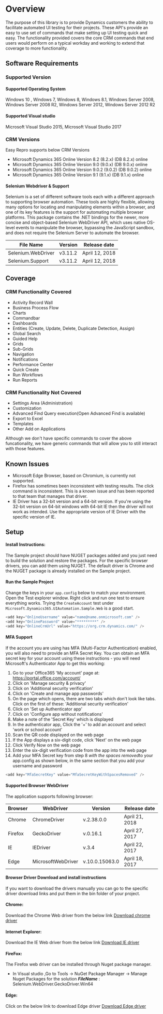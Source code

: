 # Overview #
The purpose of this library is to provide Dynamics customers the ability to facilitate automated UI testing for their projects. These API's provide an easy to use set of commands that make setting up UI testing quick and easy. The functionality provided covers the core CRM commands that end users would perform on a typical workday and working to extend that coverage to more functionality.

## Software Requirements
### Supported Version
#### Supported Operating System
Windows 10 , Windows 7, Windows 8, Windows 8.1, Windows Server 2008, Windows Server 2008 R2, Windows Server 2012, Windows Server 2012 R2  
#### Supported Visual studio 
Microsoft Visual Studio 2015, Microsoft Visual Studio 2017

### CRM Versions
Easy Repro supports below CRM Versions	
- Microsoft Dynamics 365 Online Version 8.2 (8.2.x) (DB 8.2.x) online
- Microsoft Dynamics 365 Online Version 9.0 (9.0.x) (DB 9.0.x) online
- Microsoft Dynamics 365 Online Version 9.0.2 (9.0.2) (DB 9.0.2) online
- Microsoft Dynamics 365 Online Version 9.1 (9.1.x) (DB 9.1.x) online

#### Selenium Webdriver & Support
Selenium is a set of different software tools each with a different approach to supporting browser automation. These tools are highly flexible, allowing many options for locating and manipulating elements within a browser, and one of its key features is the support for automating multiple browser platforms. This package contains the .NET bindings for the newer, more concise and object-based Selenium WebDriver API, which uses native OS-level events to manipulate the browser, bypassing the JavaScript sandbox, and does not require the Selenium Server to automate the browser.


| File Name         | Version | Release date   |
| ------------------|---------|----------------|
| Selenium.WebDriver| v3.11.2  | April 12, 2018 |
| Selenium.Support  | v3.11.2  | April 12, 2018 |

## Coverage #
### CRM Functionality Covered
- Activity Record Wall
- Business Process Flow
- Charts
- Commandbar
- Dashboards
- Entities (Create, Update, Delete, Duplicate Detection, Assign)
- Global Search
- Guided Help
- Grids
- Sub-Grids
- Navigation
- Notifications
- Performance Center
- Quick Create
- Run Workflows
- Run Reports

### CRM Functionality Not Covered
- Settings Area  (Administration)
- Customization 
- Advanced Find Query execution(Open Advanced Find is available)
- Export to Excel
- Templates
- Other Add on Applications

Although we don't have specific commands to cover the above funcationality, we have generic commands that will allow you to still interact with those features. 

## Known Issues #
- Microsoft Edge Browser, based on Chromium, is currently not supported.
- Firefox has sometimes been inconsistent with testing results.  The click command is inconsistent. This is a known issue and has been reported to that team that manages that driver. 
- IE Driver has a 32-bit version and a 64-bit version. If you're using the 32-bit version on 64-bit windows with 64-bit IE then the driver will not work as intended.  Use the appropriate version of IE Driver with the specific version of IE. 

## Setup #
#### Install Instructions:
The Sample project should have NUGET packages added and you just need to build the solution and restore the packages.  For the specific browser drivers, you can add them using NUGET. The default driver is Chrome and the NUGET package is already installed on the Sample project.   

#### Run the Sample Project

Change the keys in your `app.config` below to match your environment. Open the Test explorer window. Right click and run one test to ensure everything works. Trying the `CreateAccount` test under `Microsoft.Dynamics365.UIAutomation.Sample.Web` is a good start.

```cs
<add key="OnlineUsername" value="name@name.onmicrosoft.com" />
<add key="OnlinePassword" value="*********" />
<add key="OnlineCrmUrl" value="https://org.crm.dynamics.com/" />
```

#### MFA Support
If the account you are using has MFA (Multi-Factor Authentication) enabled, you will also need to provide an MFA Secret Key.
You can obtain an MFA secret key for your account using these instructions - you will need Microsoft's Authenticator App to get this working:

<ol >
<li>Go to your Office365 'My account' page at: <a href="https://portal.office.com/account/" target="_blank">https://portal.office.com/account/</a></li>
<li>Click on 'Manage security & privacy'</li>
<li>Click on 'Additional security verification'</li>
<li>Click on 'Create and manage app passwords'</li>
<li>On the page which opens, there are two tabs which don't look like tabs. Click on the first of these: 'Additional security verification'</li>
<li>Click on 'Set up Authenticator app'</li>
<li>Click on 'Configure app without notifications'</li>
<li>Make a note of the 'Secret Key' which is displayed</li>
<li>In the authenticator app, Click the '+' to add an account and select 'work or school account'</li>
<li>Scan the QR code displayed on the web page</li>
<li>If the App displays a six-digit code, click 'Next' on the web page</li>
<li>Click Verify Now on the web page</li>
<li>Enter the six-digit verification code from the app into the web page</li>
<li>Add your MFA Secret key from step 8 <i>with the spaces removed</i>to your app.config as shown below, in the same section that you add your username and password</li>
</ol>

```cs
<add key="MfaSecretKey" value="MfaSecretKeyWithSpacesRemoved" />
```

#### Supported Browser WebDriver
 The application supports following browser:
  
| Browser    | WebDriver           | Version           | Release date      |
| -----------|-------------------- |-----------------  | --------------    |
| Chrome     | ChromeDriver        |v.2.38.0.0         |  April 21, 2018    |
| Firefox    | GeckoDriver         |v.0.16.1           |  April 27, 2017   |
| IE         | IEDriver            |v.3.4              |  April 22, 2017   |
| Edge       | MicrosoftWebDriver  |v.10.0.15063.0     |  April 18, 2017   |

#### Browser Driver Download and install instructions
If you want to download the drivers manually you can go to the specific driver download links and put them in the bin folder of your project. 

#### Chrome:
Download the Chrome Web driver from the below link
[Download chrome driver](https://sites.google.com/a/chromium.org/chromedriver/downloads)
#### Internet Explorer:
Download the IE Web driver from the below link
[Download IE driver](http://selenium-release.storage.googleapis.com/3.4/IEDriverServer_x64_3.4.0.zip) 
#### FireFox:
The Firefox web driver can be installed through Nuget package manager.
- In Visual studio ,Go to Tools -> NuGet Package Manager -> Manage Nuget Packages for the solution
***FileName*** : Selenium.WebDriver.GeckoDriver.Win64
#### Edge:
Click on the below link to download Edge driver
[Download Edge driver](https://www.microsoft.com/en-us/download/details.aspx?id=48212)
